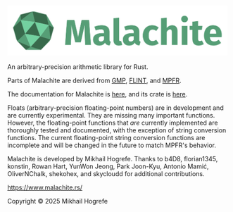 <img width="500" src="docs/assets/logo-and-name.svg" alt="Logo">

An arbitrary-precision arithmetic library for Rust.

Parts of Malachite are derived from [GMP](https://gmplib.org/),
[FLINT](https://www.flintlib.org/), and [MPFR](https://www.mpfr.org/).

The documentation for Malachite is [here](https://docs.rs/malachite/latest/malachite/), and its crate is [here](https://crates.io/crates/malachite).

Floats (arbitrary-precision floating-point numbers) are in development and are currently
experimental. They are missing many important functions. However, the floating-point functions that *are* currently implemented are thoroughly tested and documented, with the exception of string conversion
functions. The current floating-point string conversion functions are incomplete and will be changed in the future to match MPFR's behavior.

Malachite is developed by Mikhail Hogrefe. Thanks to b4D8, florian1345, konstin, Rowan Hart, YunWon Jeong, Park Joon-Kyu, Antonio Mamić, OliverNChalk, shekohex, and skycloudd for additional contributions.

<https://www.malachite.rs/>

Copyright © 2025 Mikhail Hogrefe
